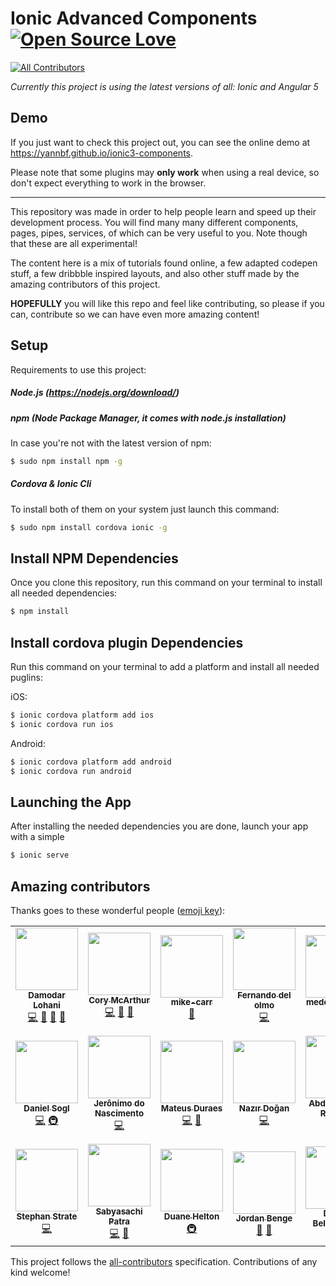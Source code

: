 # Ionic Advanced Components [![Open Source Love](https://badges.frapsoft.com/os/v1/open-source.svg?v=103)](https://github.com/ellerbrock/open-source-badge/)
[![All Contributors](https://img.shields.io/badge/all_contributors-15-orange.svg?style=flat-square)](#contributors)

_Currently this project is using the latest versions of all: Ionic and Angular 5_


## Demo
If you just want to check this project out, you can see the online demo at https://yannbf.github.io/ionic3-components.

Please note that some plugins may **only work** when using a real device, so don't expect everything to work in the browser.

****

This repository was made in order to help people learn and speed up their development process.
You will find many many different components, pages, pipes, services, of which can be very useful to you. Note though that these are all experimental!

The content here is a mix of tutorials found online, a few adapted codepen stuff, a few dribbble inspired layouts, and also other stuff made by the amazing contributors of this project.

**HOPEFULLY** you will like this repo and feel like contributing, so please if you can, contribute so we can have even more amazing content!


## Setup

Requirements to use this project:

##### Node.js (https://nodejs.org/download/)

##### npm (Node Package Manager, it comes with node.js installation)
In case you're not with the latest version of npm:
```sh
$ sudo npm install npm -g
```

##### Cordova & Ionic Cli
To install both of them on your system just launch this command:
```sh
$ sudo npm install cordova ionic -g
```

## Install NPM Dependencies
Once you clone this repository, run this command on your terminal to install all needed dependencies:
```sh
$ npm install
```

## Install cordova plugin Dependencies
Run this command on your terminal to add a platform and install all needed puglins:

iOS:
```sh
$ ionic cordova platform add ios
$ ionic cordova run ios
```

Android:
```sh
$ ionic cordova platform add android
$ ionic cordova run android
```
## Launching the App
After installing the needed dependencies you are done, launch your app with a simple
```sh
$ ionic serve
```

## Amazing contributors

Thanks goes to these wonderful people ([emoji key](https://github.com/kentcdodds/all-contributors#emoji-key)):

<!-- ALL-CONTRIBUTORS-LIST:START - Do not remove or modify this section -->
<!-- prettier-ignore-start -->
<!-- markdownlint-disable -->
<table>
  <tr>
    <td align="center"><a href="http://www.dlohani.com.np"><img src="https://avatars1.githubusercontent.com/u/6360216?v=4" width="100px;" alt=""/><br /><sub><b>Damodar Lohani</b></sub></a><br /><a href="https://github.com/yannbf/ionic3-components/commits?author=lohanidamodar" title="Code">💻</a> <a href="#talk-lohanidamodar" title="Talks">📢</a> <a href="#design-lohanidamodar" title="Design">🎨</a> <a href="#blog-lohanidamodar" title="Blogposts">📝</a></td>
    <td align="center"><a href="https://github.com/corysmc"><img src="https://avatars0.githubusercontent.com/u/6452188?v=4" width="100px;" alt=""/><br /><sub><b>Cory McArthur</b></sub></a><br /><a href="https://github.com/yannbf/ionic3-components/commits?author=corysmc" title="Code">💻</a> <a href="#talk-corysmc" title="Talks">📢</a> <a href="#design-corysmc" title="Design">🎨</a></td>
    <td align="center"><a href="http://ServiciosGlobalesTecnologicos.com/"><img src="https://avatars1.githubusercontent.com/u/1894500?v=4" width="100px;" alt=""/><br /><sub><b>mike-carr</b></sub></a><br /><a href="#plugin-miguelcarrascoq" title="Plugin/utility libraries">🔌</a></td>
    <td align="center"><a href="https://fdom-website.firebaseapp.com/"><img src="https://avatars3.githubusercontent.com/u/7361737?v=4" width="100px;" alt=""/><br /><sub><b>Fernando del olmo</b></sub></a><br /><a href="https://github.com/yannbf/ionic3-components/commits?author=Fdom92" title="Code">💻</a></td>
    <td align="center"><a href="https://github.com/medeirosrafael"><img src="https://avatars1.githubusercontent.com/u/13787877?v=4" width="100px;" alt=""/><br /><sub><b>medeirosrafael</b></sub></a><br /><a href="https://github.com/yannbf/ionic3-components/issues?q=author%3Amedeirosrafael" title="Bug reports">🐛</a></td>
    <td align="center"><a href="https://github.com/javico2609"><img src="https://avatars0.githubusercontent.com/u/12940555?v=4" width="100px;" alt=""/><br /><sub><b>Javier</b></sub></a><br /><a href="https://github.com/yannbf/ionic3-components/commits?author=javico2609" title="Code">💻</a> <a href="#design-javico2609" title="Design">🎨</a></td>
    <td align="center"><a href="http://mazlan.my"><img src="https://avatars0.githubusercontent.com/u/5886788?v=4" width="100px;" alt=""/><br /><sub><b>Mohd Mazlan Bin Mohd Nor</b></sub></a><br /><a href="https://github.com/yannbf/ionic3-components/commits?author=mazlanmohdnor" title="Code">💻</a> <a href="#design-mazlanmohdnor" title="Design">🎨</a></td>
  </tr>
  <tr>
    <td align="center"><a href="https://github.com/danielsogl"><img src="https://avatars2.githubusercontent.com/u/15234844?v=4" width="100px;" alt=""/><br /><sub><b>Daniel Sogl</b></sub></a><br /><a href="https://github.com/yannbf/ionic3-components/commits?author=danielsogl" title="Code">💻</a> <a href="#infra-danielsogl" title="Infrastructure (Hosting, Build-Tools, etc)">🚇</a></td>
    <td align="center"><a href="https://github.com/jeronimonascimento"><img src="https://avatars0.githubusercontent.com/u/16031907?v=4" width="100px;" alt=""/><br /><sub><b>Jerônimo do Nascimento</b></sub></a><br /><a href="https://github.com/yannbf/ionic3-components/commits?author=jeronimonascimento" title="Code">💻</a></td>
    <td align="center"><a href="http://mateusduraes.github.io/"><img src="https://avatars2.githubusercontent.com/u/19319404?v=4" width="100px;" alt=""/><br /><sub><b>Mateus Duraes</b></sub></a><br /><a href="https://github.com/yannbf/ionic3-components/commits?author=mateusduraes" title="Code">💻</a> <a href="#design-mateusduraes" title="Design">🎨</a></td>
    <td align="center"><a href="https://github.com/nazrdogan"><img src="https://avatars1.githubusercontent.com/u/1672303?v=4" width="100px;" alt=""/><br /><sub><b>Nazır Doğan</b></sub></a><br /><a href="https://github.com/yannbf/ionic3-components/commits?author=nazrdogan" title="Code">💻</a></td>
    <td align="center"><a href="http://www.fahrenbyte.com"><img src="https://avatars2.githubusercontent.com/u/12659402?v=4" width="100px;" alt=""/><br /><sub><b>Abdelghafour Rakhma</b></sub></a><br /><a href="https://github.com/yannbf/ionic3-components/commits?author=Sletheren" title="Code">💻</a> <a href="#design-Sletheren" title="Design">🎨</a></td>
    <td align="center"><a href="https://github.com/AndreasGassmann"><img src="https://avatars2.githubusercontent.com/u/680814?v=4" width="100px;" alt=""/><br /><sub><b>AndreasGassmann</b></sub></a><br /><a href="https://github.com/yannbf/ionic3-components/issues?q=author%3AAndreasGassmann" title="Bug reports">🐛</a></td>
    <td align="center"><a href="https://github.com/lucascco"><img src="https://avatars2.githubusercontent.com/u/6581094?v=4" width="100px;" alt=""/><br /><sub><b>Lucas Carvalho Corrêa</b></sub></a><br /><a href="https://github.com/yannbf/ionic3-components/commits?author=lucascco" title="Code">💻</a></td>
  </tr>
  <tr>
    <td align="center"><a href="https://www.stephan-strate.de/"><img src="https://avatars2.githubusercontent.com/u/19595615?v=4" width="100px;" alt=""/><br /><sub><b>Stephan Strate</b></sub></a><br /><a href="https://github.com/yannbf/ionic3-components/commits?author=stephan-strate" title="Code">💻</a></td>
    <td align="center"><a href="https://github.com/Sab94"><img src="https://avatars0.githubusercontent.com/u/15252513?v=4" width="100px;" alt=""/><br /><sub><b>Sabyasachi Patra</b></sub></a><br /><a href="https://github.com/yannbf/ionic3-components/commits?author=Sab94" title="Code">💻</a> <a href="#design-Sab94" title="Design">🎨</a></td>
    <td align="center"><a href="http://xpressivetech.com/"><img src="https://avatars2.githubusercontent.com/u/1063019?v=4" width="100px;" alt=""/><br /><sub><b>Duane Helton</b></sub></a><br /><a href="#infra-tallcoder" title="Infrastructure (Hosting, Build-Tools, etc)">🚇</a></td>
    <td align="center"><a href="https://www.jordanbenge.com"><img src="https://avatars3.githubusercontent.com/u/11723093?v=4" width="100px;" alt=""/><br /><sub><b>Jordan Benge</b></sub></a><br /><a href="https://github.com/yannbf/ionic3-components/pulls?q=is%3Apr+reviewed-by%3ABengejd" title="Reviewed Pull Requests">👀</a> <a href="#design-Bengejd" title="Design">🎨</a></td>
    <td align="center"><a href="http://shadowmitia.github.io"><img src="https://avatars1.githubusercontent.com/u/3752363?v=4" width="100px;" alt=""/><br /><sub><b>Dimitri Belopopsky</b></sub></a><br /><a href="https://github.com/yannbf/ionic3-components/commits?author=ShadowMitia" title="Documentation">📖</a></td>
  </tr>
</table>

<!-- markdownlint-enable -->
<!-- prettier-ignore-end -->
<!-- ALL-CONTRIBUTORS-LIST:END -->

This project follows the [all-contributors](https://github.com/kentcdodds/all-contributors) specification. Contributions of any kind welcome!
